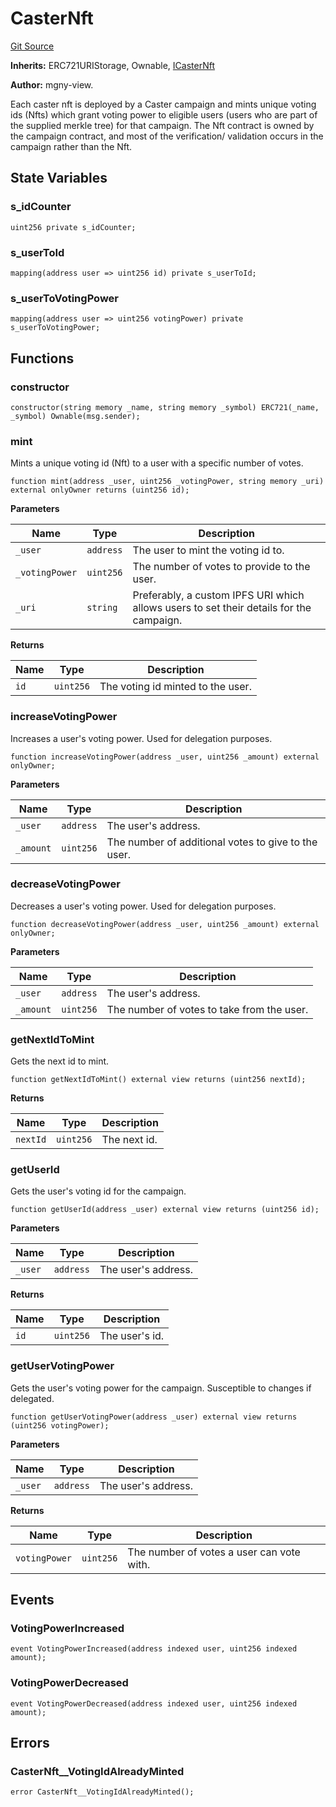 # CasterNft
[Git Source](https://github.com/mgnfy-view/caster/blob/8657e2d8bdc226333eb8f21b2a1461cea0ac8fff/src/CasterNft.sol)

**Inherits:**
ERC721URIStorage, Ownable, [ICasterNft](/src/interfaces/ICasterNft.sol/interface.ICasterNft.md)

**Author:**
mgny-view.

Each caster nft is deployed by a Caster campaign and mints unique voting ids (Nfts)
which grant voting power to eligible users (users who are part of the supplied merkle tree)
for that campaign. The Nft contract is owned by the campaign contract, and most of the verification/
validation occurs in the campaign rather than the Nft.


## State Variables
### s_idCounter

```solidity
uint256 private s_idCounter;
```


### s_userToId

```solidity
mapping(address user => uint256 id) private s_userToId;
```


### s_userToVotingPower

```solidity
mapping(address user => uint256 votingPower) private s_userToVotingPower;
```


## Functions
### constructor


```solidity
constructor(string memory _name, string memory _symbol) ERC721(_name, _symbol) Ownable(msg.sender);
```

### mint

Mints a unique voting id (Nft) to a user with a specific number of votes.


```solidity
function mint(address _user, uint256 _votingPower, string memory _uri) external onlyOwner returns (uint256 id);
```
**Parameters**

|Name|Type|Description|
|----|----|-----------|
|`_user`|`address`|The user to mint the voting id to.|
|`_votingPower`|`uint256`|The number of votes to provide to the user.|
|`_uri`|`string`|Preferably, a custom IPFS URI which allows users to set their details for the campaign.|

**Returns**

|Name|Type|Description|
|----|----|-----------|
|`id`|`uint256`|The voting id minted to the user.|


### increaseVotingPower

Increases a user's voting power. Used for delegation purposes.


```solidity
function increaseVotingPower(address _user, uint256 _amount) external onlyOwner;
```
**Parameters**

|Name|Type|Description|
|----|----|-----------|
|`_user`|`address`|The user's address.|
|`_amount`|`uint256`|The number of additional votes to give to the user.|


### decreaseVotingPower

Decreases a user's voting power. Used for delegation purposes.


```solidity
function decreaseVotingPower(address _user, uint256 _amount) external onlyOwner;
```
**Parameters**

|Name|Type|Description|
|----|----|-----------|
|`_user`|`address`|The user's address.|
|`_amount`|`uint256`|The number of votes to take from the user.|


### getNextIdToMint

Gets the next id to mint.


```solidity
function getNextIdToMint() external view returns (uint256 nextId);
```
**Returns**

|Name|Type|Description|
|----|----|-----------|
|`nextId`|`uint256`|The next id.|


### getUserId

Gets the user's voting id for the campaign.


```solidity
function getUserId(address _user) external view returns (uint256 id);
```
**Parameters**

|Name|Type|Description|
|----|----|-----------|
|`_user`|`address`|The user's address.|

**Returns**

|Name|Type|Description|
|----|----|-----------|
|`id`|`uint256`|The user's id.|


### getUserVotingPower

Gets the user's voting power for the campaign. Susceptible to changes if delegated.


```solidity
function getUserVotingPower(address _user) external view returns (uint256 votingPower);
```
**Parameters**

|Name|Type|Description|
|----|----|-----------|
|`_user`|`address`|The user's address.|

**Returns**

|Name|Type|Description|
|----|----|-----------|
|`votingPower`|`uint256`|The number of votes a user can vote with.|


## Events
### VotingPowerIncreased

```solidity
event VotingPowerIncreased(address indexed user, uint256 indexed amount);
```

### VotingPowerDecreased

```solidity
event VotingPowerDecreased(address indexed user, uint256 indexed amount);
```

## Errors
### CasterNft__VotingIdAlreadyMinted

```solidity
error CasterNft__VotingIdAlreadyMinted();
```

